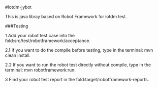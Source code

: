 #Iotdm-jybot

This is java libray based on Robot Framework for iotdm test.


###Testing

1 Add your robot test case into the fold:src/test/robotframework/acceptance.

2.1 If you want to do the compile before testing, type in the terminal: mvn clean install.

2.2 If you want to run the robot test directly without compile, type in the terminal: mvn robotframework:run.

3 Find your robot test report in the fold:target/robotframework-reports.

